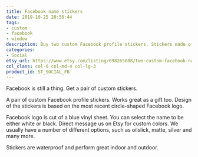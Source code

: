 ```yaml
---
title: Facebook name stickers
date: 2019-10-25 20:56:44
tags:
- custom
- facebook
- window
description: Buy two custom Facebook profile stickers. Stickers made of glossy ORACAL vinyl.
categories:
- Social
etsy_url: https://www.etsy.com/listing/698265088/two-custom-facebook-name-vinyl-stickers
col_class: col-6 col-md-4 col-lg-3
product_id: ST_SOCIAL_FB
---
```


Facebook is still a thing. Get a pair of custom stickers.

<!-- more -->
<!-- {% asset_img content-image custom-personal-facebook-profile-name-sticker.jpg 'Personal Facebook profile name sticker"Personal Facebook profile name sticker"' %} -->

A pair of custom Facebook profile stickers. Works great as a gift too. Design of the stickers is based on the most recent circle-shaped Facebook logo.

Facebook logo is cut of a blue vinyl sheet. You can select the name to be either white or black. Direct message us on Etsy for custom colors. We usually have a number of different options, such as oilslick, matte, silver and many more.

Stickers are waterproof and perform great indoor and outdoor.
